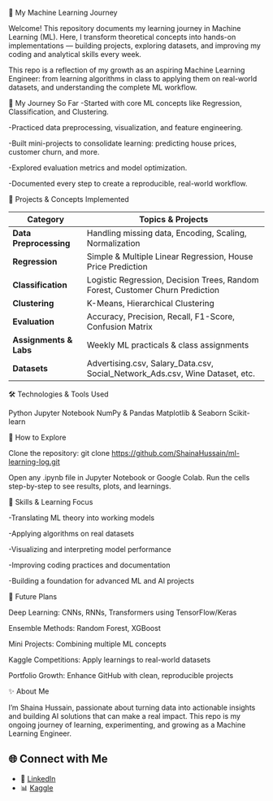 🧠 My Machine Learning Journey

Welcome! This repository documents my learning journey in Machine Learning (ML). Here, I transform theoretical concepts into hands-on implementations — building projects, exploring datasets, and improving my coding and analytical skills every week.

This repo is a reflection of my growth as an aspiring Machine Learning Engineer: from learning algorithms in class to applying them on real-world datasets, and understanding the complete ML workflow.

🌟 My Journey So Far
-Started with core ML concepts like Regression, Classification, and Clustering.

-Practiced data preprocessing, visualization, and feature engineering.

-Built mini-projects to consolidate learning: predicting house prices, customer churn, and more.

-Explored evaluation metrics and model optimization.

-Documented every step to create a reproducible, real-world workflow.


📘 Projects & Concepts Implemented

| Category               | Topics & Projects                                                             |
| ---------------------- | ----------------------------------------------------------------------------- |
| **Data Preprocessing** | Handling missing data, Encoding, Scaling, Normalization                       |
| **Regression**         | Simple & Multiple Linear Regression, House Price Prediction                   |
| **Classification**     | Logistic Regression, Decision Trees, Random Forest, Customer Churn Prediction |
| **Clustering**         | K-Means, Hierarchical Clustering                                              |
| **Evaluation**         | Accuracy, Precision, Recall, F1-Score, Confusion Matrix                       |
| **Assignments & Labs** | Weekly ML practicals & class assignments                                      |
| **Datasets**           | Advertising.csv, Salary_Data.csv, Social_Network_Ads.csv, Wine Dataset, etc.  |

🛠️ Technologies & Tools Used

Python
Jupyter Notebook
NumPy & Pandas
Matplotlib & Seaborn
Scikit-learn

🚀 How to Explore

Clone the repository:
git clone https://github.com/ShainaHussain/ml-learning-log.git

Open any .ipynb file in Jupyter Notebook or Google Colab.
Run the cells step-by-step to see results, plots, and learnings.

🌱 Skills & Learning Focus

-Translating ML theory into working models

-Applying algorithms on real datasets

-Visualizing and interpreting model performance

-Improving coding practices and documentation

-Building a foundation for advanced ML and AI projects

🧾 Future Plans

Deep Learning: CNNs, RNNs, Transformers using TensorFlow/Keras

Ensemble Methods: Random Forest, XGBoost

Mini Projects: Combining multiple ML concepts

Kaggle Competitions: Apply learnings to real-world datasets

Portfolio Growth: Enhance GitHub with clean, reproducible projects

✨ About Me

I’m Shaina Hussain, passionate about turning data into actionable insights and building AI solutions that can make a real impact. This repo is my ongoing journey of learning, experimenting, and growing as a Machine Learning Engineer.

## 🌐 Connect with Me

- 🔗 [LinkedIn](https://www.linkedin.com/in/shaina-hussain/)  
- 📊 [Kaggle](https://www.kaggle.com/shaina01032006)  

